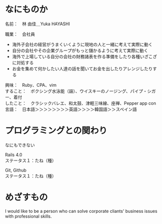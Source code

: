 # なにものか
名前：　林 由佳＿Yuka HAYASHI
  
職業：　会社員  
- 海外子会社の経営がうまくいくように現地の人と一緒に考えて実際に動く
- 自分の会社やその企業グループがもっと儲かるように考えて実際に動く
- 海外で上場している自分の会社の財務諸表を作る準備をしたり各種いざこざに対処する
- お金を集めて何かしたい人達の話を聞いてお金を出したりアレンジしたりする
  
興味：　Ruby、CPA、vim  
すること：　ボクシング水泳能（謡）、ウイスキーのノージング、パイプ・シガー、着付  
したこと：　クラシックバレエ、和太鼓、津軽三味線、座禅、Pepper app con  
言語：　日本語＞＞＞＞＞＞＞＞英語＞＞＞＞韓国語＞＞スペイン語  


# プログラミングとの関わり
なにもできない  
  
Rails 4.0  
ステータス１：たね（種）  

Git, Github  
ステータス１：たね（種）  
  
  
# めざすもの
I would like to be a person who can solve corporate cliants' business issues with professional skills.  
